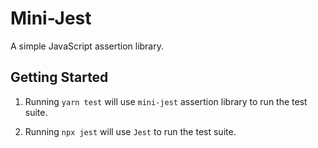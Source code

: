 # Mini-Jest

A simple JavaScript assertion library.

## Getting Started

1. Running `yarn test` will use `mini-jest` assertion library to run the test suite.

1. Running `npx jest` will use `Jest` to run the test suite.
